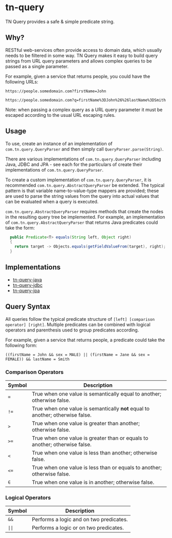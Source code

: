 # tn-query

TN Query provides a safe & simple predicate string.

## Why?

RESTful web-services often provide access to domain data, which usually needs to be filtered in some way.  TN Query makes it easy to build query strings from URL query parameters 
and allows complex queries to be passed as a single parameter.

For example, given a service that returns people, you could have the following URLs:
```
https://people.somedomain.com?firstName=John

https://people.somedomain.com?q=firstName%3DJohn%26%26lastName%3DSmith
```

Note: when passing a complex query as a URL query parameter it must be escaped according to the usual URL escaping rules.

## Usage

To use, create an instance of an implementation of `com.tn.query.QueryParser` and then simply call `QueryParser.parse(String)`.

There are various implementations of `com.tn.query.QueryParser` including Java, JDBC and JPA - see each for the particulars of create their implementations of 
`com.tn.query.QueryParser`.

To create a custom implementation of `com.tn.query.QueryParser`, it is recommended `com.tn.query.AbstractQueryParser` be extended.  The typical pattern is that variable 
name-to-value-type mappers are provided; these are used to parse the string values from the query into actual values that can be evaluated when a query is executed.

`com.tn.query.AbstractQueryParser` requires methods that create the nodes in the resulting query tree be implemented.  For example, an implementation of 
`com.tn.query.AbstractQueryParser` that returns Java predicates could take the form:

```java
  public Predicate<T> equals(String left, Object right)
  {
    return target -> Objects.equals(getFieldValueFrom(target), right);
  }
```

## Implementations

* [tn-query-java](https://github.com/nickersan/tn-query-java#readme)
* [tn-query-jdbc](https://github.com/nickersan/tn-query-jdbc#readme)
* [tn-query-jpa](https://github.com/nickersan/tn-query-jpa#readme)

## Query Syntax

All queries follow the typical predicate structure of `[left] [comparison operator] [right]`.  Multiple predicates can be combined with logical operators and parenthesis used to 
group predicates according.

For example, given a service that returns people, a predicate could take the following form:
```
((firstName = John && sex = MALE) || (firstName = Jane && sex = FEMALE)) && lastName = Smith
```
### Comparison Operators
| Symbol | Description                                                                    |
|--------|--------------------------------------------------------------------------------|
| `=`    | True when one value is semantically equal to another; otherwise false.         |
| `!=`   | True when one value is semantically **not** equal to another; otherwise false. |
| `>`    | True when one value is greater than another; otherwise false.                  |
| `>=`   | True when one value is greater than or equals to another; otherwise false.     |
| `<`    | True when one value is less than another; otherwise false.                     |
| `<=`   | True when one value is less than or equals to another; otherwise false.        |
| `∈`    | True when one value is in another; otherwise false.                            |

### Logical Operators
| Symbol | Description                             |
|--------|-----------------------------------------|
| `&&`   | Performs a logic and on two predicates. |
| `\|\|` | Performs a logic or on two predicates.  |
